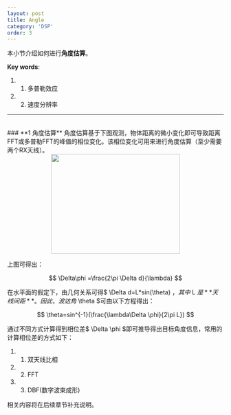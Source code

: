 ```yaml
---
layout: post
title: Angle
category: 'DSP'
order: 3
---
```


本小节介绍如何进行**角度估算**。

**Key words**:

1. 1. 多普勒效应
2. 2. 速度分辨率

_ _ _

<br>
### **1	角度估算**
角度估算基于下图观测，物体距离的微小变化即可导致距离FFT或多普勒FFT的峰值的相位变化。该相位变化可用来进行角度估算（至少需要两个RX天线）。

<br>
<div align=center>
<img src="{{site.url}}/images/angle-1.png" width="300" height="231" div align=center />
</div>

上图可得出：

$$ \Delta\phi =\frac{2\pi \Delta d}{\lambda} $$

在水平面的假定下，由几何关系可得$ \Delta d=L*sin(\theta) $，其中$ L $是**天线间距**。因此，波达角$ \theta $可由以下方程得出：

$$ \theta=sin^{-1}(\frac{\lambda\Delta \phi}{2\pi L}) $$

通过不同方式计算得到相位差$ \Delta \phi $即可推导得出目标角度信息，常用的计算相位差的方式如下：

1. 1. 双天线比相
2. 2. FFT
3. 3. DBF(数字波束成形)

相关内容将在后续章节补充说明。





